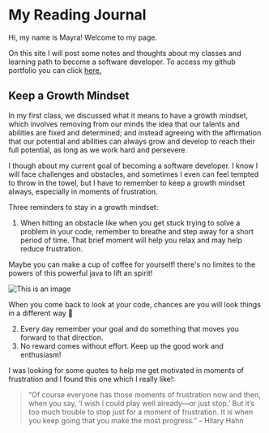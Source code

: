 # My Reading Journal

Hi, my name is Mayra! Welcome to my page. 

On this site I will post some notes and thoughts about my classes and learning path to become a software developer. To access my github portfolio you can click [here.](https://github.com/mayracu)

## Keep a Growth Mindset

In my first class, we discussed what it means to have a growth mindset, which involves removing from our minds the idea that our talents and abilities are fixed and determined; and instead agreeing with the affirmation that our potential and abilities can always grow and develop to reach their full potential, as long as we work hard and persevere. 

I though about my current goal of becoming a software developer. I know I will face challenges and obstacles, and sometimes I even can feel tempted to throw in the towel, but I have to remember to keep a growth mindset always, especially in moments of frustration. 

Three reminders to stay in a growth mindset: 

1. When hitting an obstacle like when you get stuck trying to solve a problem in your code, remember to breathe and step away for a short period of time. That brief moment will help you relax and may help reduce frustration. 

Maybe you can make a cup of coffee for yourself! there's no limites to the powers of this powerful java to lift an spirit!

![This is an image](https://external-content.duckduckgo.com/iu/?u=https%3A%2F%2Ftse2.explicit.bing.net%2Fth%3Fid%3DOIP.c8nKn8XEvMijgCQPw_DhGgHaE7%26pid%3DApi&f=1&ipt=7c3971a3ae1754124e1c8fe5910b48abf93e126e4632364d01eedd0ef4e714e3&ipo=images)

When you come back to look at your code, chances are you will look things in a different way :slightly_smiling_face:

2. Every day remember your goal and do something that moves you forward to that direction.
3. No reward comes without effort. Keep up the good work and enthusiasm! 

I was looking for some quotes to help me get motivated in moments of frustration and I found this one which I really like!: 

> “Of course everyone has those moments of frustration now and then, when you say, ‘I wish I could play well already―or just stop.’ But it’s too much trouble to stop just for a moment of frustration. It is when you keep going that you make the most progress.”
– Hilary Hahn




